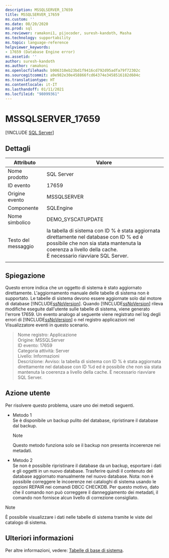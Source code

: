 ```yaml
---
description: MSSQLSERVER_17659
title: MSSQLSERVER_17659
ms.custom: ''
ms.date: 08/20/2020
ms.prod: sql
ms.reviewer: ramakoni1, pijocoder, suresh-kandoth, Masha
ms.technology: supportability
ms.topic: language-reference
helpviewer_keywords:
- 17659 (Database Engine error)
ms.assetid: ''
author: suresh-kandoth
ms.author: ramakoni
ms.openlocfilehash: b906310eb23bd1f9416cd792d95adfa79f72302c
ms.sourcegitcommit: a9e982e30e458866fcd64374e3458516182d604c
ms.translationtype: HT
ms.contentlocale: it-IT
ms.lasthandoff: 01/11/2021
ms.locfileid: "98099361"
---
```

# <a name="mssqlserver_17659"></a>MSSQLSERVER_17659
 [!INCLUDE [SQL Server](../../includes/applies-to-version/sqlserver.md)]

## <a name="details"></a>Dettagli

|Attributo|Valore|
|---|---|
|Nome prodotto|SQL Server|
|ID evento|17659|
|Origine evento|MSSQLSERVER|
|Componente|SQLEngine|
|Nome simbolico|DEMO_SYSCATUPDATE|
|Testo del messaggio|la tabella di sistema con ID \% è stata aggiornata direttamente nel database con ID \% ed è possibile che non sia stata mantenuta la coerenza a livello della cache. <br/> È necessario riavviare SQL Server.|
||

## <a name="explanation"></a>Spiegazione

Questo errore indica che un oggetto di sistema è stato aggiornato direttamente. L'aggiornamento manuale delle tabelle di sistema non è supportato. Le tabelle di sistema devono essere aggiornate solo dal motore di database [!INCLUDE[ssNoVersion](../../includes/ssnoversion-md.md)]. Quando [!INCLUDE[ssNoVersion](../../includes/ssnoversion-md.md)] rileva modifiche eseguite dall'utente sulle tabelle di sistema, viene generato l'errore 17659. Un evento analogo al seguente viene registrato nel log degli errori di [!INCLUDE[ssNoVersion](../../includes/ssnoversion-md.md)] o nel registro applicazioni nel Visualizzatore eventi in questo scenario.

> Nome registro: Applicazione  
Origine: MSSQLServer  
ID evento: 17659  
Categoria attività: Server  
Livello: Informazioni  
Descrizione: Avviso: la tabella di sistema con ID \% è stata aggiornata direttamente nel database con ID %d ed è possibile che non sia stata mantenuta la coerenza a livello della cache. È necessario riavviare SQL Server.

## <a name="user-action"></a>Azione utente

Per risolvere questo problema, usare uno dei metodi seguenti.

- Metodo 1  
    Se è disponibile un backup pulito del database, ripristinare il database dal backup.  
    > [!NOTE]
    > Questo metodo funziona solo se il backup non presenta incoerenze nei metadati.  

- Metodo 2  
    Se non è possibile ripristinare il database da un backup, esportare i dati e gli oggetti in un nuovo database. Trasferire quindi il contenuto del database aggiornato manualmente nel nuovo database. Nota: non è possibile correggere le incoerenze nei cataloghi di sistema usando le opzioni REPAIR nei comandi DBCC CHECKDB. Per questo motivo, dato che il comando non può correggere il danneggiamento dei metadati, il comando non fornisce alcun livello di correzione consigliato.

> [!NOTE]
> È possibile visualizzare i dati nelle tabelle di sistema tramite le viste del catalogo di sistema.

## <a name="more-information"></a>Ulteriori informazioni

Per altre informazioni, vedere: [Tabelle di base di sistema](../system-tables/system-base-tables.md).